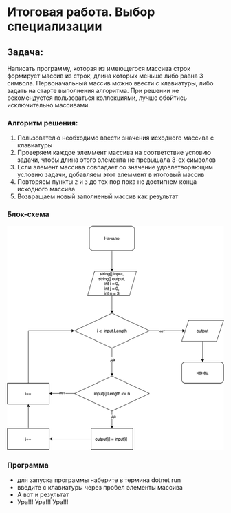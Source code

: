 # Итоговая работа. Выбор специализации

## Задача:
Написать программу, которая из имеющегося массива строк формирует массив из строк, длина которых
меньше либо равна 3 символа. Первоначальный массив можно ввести с клавиатуры, либо задать на старте
выполнения алгоритма. При решении не рекомендуется пользоваться коллекциями, лучше обойтись
исключительно массивами.

### Алгоритм решения:
1. Пользователю необходимо ввести значения исходного массива с клавиатуры
2. Проверяем каждое элеммент массива на соответствие условию задачи, чтобы длина этого элемента не превышала 3-ех символов
3. Если элемент массива совпадает со значение удовлетворяющим условию задачи, добавляем этот элеммент в итоговый массив
4. Повторяем пункты `2` и `3` до тех пор пока не достигнем конца исходного массива
5. Возвращаем новый заполненый массив как результат

### Блок-схема
![Диаграмма](/Diagram.drawio.png)
### Программа 
* для запуска программы наберите в термина dotnet run
* введите с клавиатуры через пробел элементы массива
* А вот и результат
* Ура!!! Ура!!! Ура!!! 
